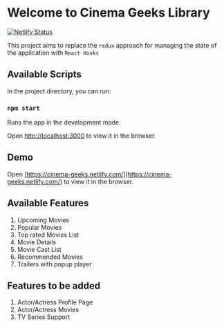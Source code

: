 # Welcome to Cinema Geeks Library

[![Netlify Status](https://api.netlify.com/api/v1/badges/6acf1832-4669-4ac6-97ec-e4ee9c00bc34/deploy-status)](https://app.netlify.com/sites/cinema-geeks/deploys)

This project aims to replace the `redux` approach for managing the state of the application with `React Hooks`

## Available Scripts

In the project directory, you can run:

### `npm start`

Runs the app in the development mode.<br>

Open [http://localhost:3000](http://localhost:3000) to view it in the browser.

## Demo

Open [https://cinema-geeks.netlify.com/](https://cinema-geeks.netlify.com/) to view it in the browser.

## Available Features

1.  Upcoming Movies
2.  Popular Movies
3.  Top rated Movies List
4.  Movie Details
5.  Movie Cast List
6.  Recommended Movies
7.  Trailers with popup player

## Features to be added

1.  Actor/Actress Profile Page
2.  Actor/Actress Movies
3.  TV Series Support
